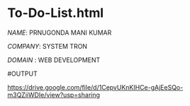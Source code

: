 # To-Do-List.html

*NAME*: PRNUGONDA MANI KUMAR

*COMPANY*: SYSTEM TRON

*DOMAIN* : WEB DEVELOPMENT

#OUTPUT

https://drive.google.com/file/d/1CepvUKnKIHCe-gAjEeSQo-m3QZiiWDIe/view?usp=sharing


